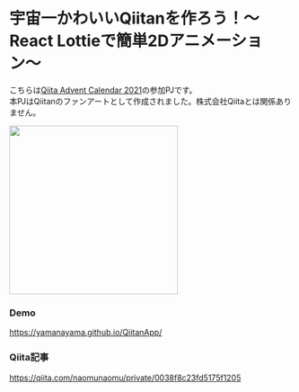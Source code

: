 # 宇宙一かわいいQiitanを作ろう！〜React Lottieで簡単2Dアニメーション〜

こちらは[Qiita Advent Calendar 2021](https://qiita.com/advent-calendar/2021)の参加PJです。<br>
本PJはQiitanのファンアートとして作成されました。株式会社Qiitaとは関係ありません。

<img src="https://user-images.githubusercontent.com/38344702/145605003-12113e84-370c-4393-bc8d-2330a92321d3.gif" width="300">


### Demo
https://yamanayama.github.io/QiitanApp/

### Qiita記事
https://qiita.com/naomunaomu/private/0038f8c23fd5175f1205

